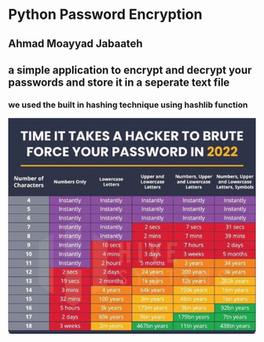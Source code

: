 # Python Password Encryption 

## Ahmad Moayyad Jabaateh

## a simple application to encrypt and decrypt your passwords and store it in a seperate text file

### we used the built in hashing technique using hashlib function

![how strong your password is?](https://github.com/feras98nawafleh/SimplePasswordEncryptor/blob/[main]/strongPassword.jpeg?raw=true)


